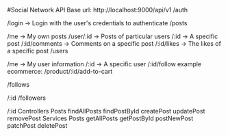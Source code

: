 #Social Network API
Base url: http://localhost:9000/api/v1
/auth

/login -> Login with the user's credentials to authenticate
/posts

/me -> My own posts
/user/:id -> Posts of particular users
/:id -> A specific post
/:id/comments -> Comments on a specific post
/:id/likes -> The likes of a specific post
/users

/me -> My user information
/:id -> A specific user
/:id/follow
example ecommerce: /product/:id/add-to-cart

/follows

/:id
/followers

/:id
Controllers Posts
 findAllPosts
 findPostById
 createPost
 updatePost
 removePost
Services Posts
 getAllPosts
 getPostById
 postNewPost
 patchPost
 deletePost
